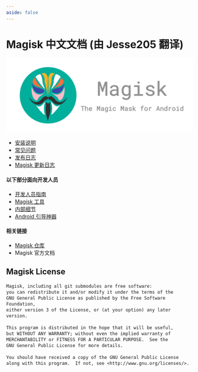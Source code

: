 ```yaml
---
aside: false
---
```


# Magisk 中文文档 (由 Jesse205 翻译)
![logo](/images/logo.png)

- [安装说明](install.md)
- [常见问题](faq.md)
- [发布日志](releases/index.md)
- [Magisk  更新日志](changes.md)

#### 以下部分面向开发人员

- [开发人员指南](guides.md)
- [Magisk 工具](tools.md)
- [内部细节](details.md)
- [Android 引导神器](boot.md)

#### 相关链接

- [Magisk 仓库](https://github.com/topjohnwu/Magisk)
- Magisk 官方文档

## Magisk License

    Magisk, including all git submodules are free software:
    you can redistribute it and/or modify it under the terms of the
    GNU General Public License as published by the Free Software Foundation,
    either version 3 of the License, or (at your option) any later version.

    This program is distributed in the hope that it will be useful,
    but WITHOUT ANY WARRANTY; without even the implied warranty of
    MERCHANTABILITY or FITNESS FOR A PARTICULAR PURPOSE.  See the
    GNU General Public License for more details.

    You should have received a copy of the GNU General Public License
    along with this program.  If not, see <http://www.gnu.org/licenses/>.